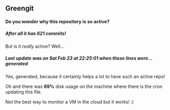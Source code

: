 ## Greengit

#### Do you wonder why this repository is so active?

##### After all it has 621 commits!

But is it *really* active? Well...

##### Last update was on Sat Feb 23 at 22:25:01 when those lines were... generated

Yes, generated, because it certainly helps a lot to have such an active repo!

Oh and there was **69%** disk usage on the machine
where there is the cron updating this file.

Not the best way to monitor a VM in the cloud but it works! :)
